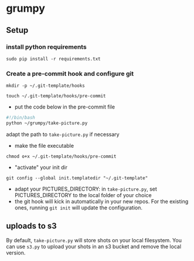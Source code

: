 # grumpy

## Setup

### install python requirements

`sudo pip install -r requirements.txt`

### Create a pre-commit hook and configure git

`mkdir -p ~/.git-template/hooks`

`touch ~/.git-template/hooks/pre-commit`

- put the code below in the pre-commit file

```bash
#!/bin/bash
python ~/grumpy/take-picture.py
```

adapt the path to `take-picture.py` if necessary

- make the file executable

`chmod o+x ~/.git-template/hooks/pre-commit`

- "activate" your init dir

`git config --global init.templatedir "~/.git-template"`

- adapt your PICTURES_DIRECTORY: in `take-picture.py`, set PICTURES_DIRECTORY to the local folder of your choice
- the git hook will kick in automatically in your new repos. For the existing ones, running `git init` will update the configuration.

## uploads to s3

By default, `take-picture.py` will store shots on your local filesystem. You can use `s3.py` to upload your shots in an s3 bucket and remove the local version.
